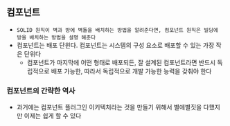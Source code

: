 ## 컴포넌트
- `SOLID 원칙이 벽과 방에 벽돌을 배치하는 방법을 알려준다면, 컴포넌트 원칙은 빌딩에 방을 배치하는 방법을 설명 해준다`
- 컴포넌트는 배포 단윈다. 컴포넌트는 시스템의 구성 요소로 배포할 수 있는 가장 작은 단위다
  - 컴포넌트가 마지막에 어떤 형태로 배포되든, 잘 설계된 컴포넌트라면 반드시 독립적으로 배포 가능한, 따라서 독립적으로 개발 가능한 능력을 갖춰야 한다

### 컴포넌트의 간략한 역사
- 과거에는 컴포넌트 플러그인 이키텍처라는 것을 만들기 위해서 별에별짓을 다했지만 이제는 쉽게 할 수 있다 
